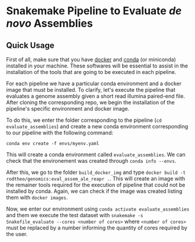 # Snakemake Pipeline to Evaluate _de novo_ Assemblies

## Quick Usage

First of all, make sure that you have [docker](https://docs.docker.com/install/) and [conda](https://docs.conda.io/en/latest/miniconda.html) (or miniconda) installed in your machine. These softwares will be essential to assist in the installation of the tools that are going to be executed in each pipeline.

For each pipeline we have a particular conda environment and a docker image that must be installed. To clarify, let's execute the pipeline that evaluates a genome assembly given a short read illumina paired-end file. After cloning the corresponding repo, we begin the installation of the pipeline's specific environment and docker image.

To do this, we enter the folder corresponding to the pipeline (`cd evaluate_assemblies`) and create a new conda environment corresponding to our pipeline with the following command:

```
conda env create -f envs/myenv.yaml
```

This will create a conda environment called `evaluate_assemblies`. We can check that the environement was created through `conda info --envs`.

After this, we go to the folder `build_docker_img` and type `docker build -t rodtheo/genomics:eval_assem_ale_reapr .`. This will create an image with the remainer tools required for the execution of pipeline that could not be installed by conda. Again, we can check if the image was created listing them with `docker images`.

Now, we enter our environment using `conda activate evaluate_assemblies` and them we execute the test dataset with `snakemake -s Snakefile_evaluate --cores <number of cores>` where `<number of cores>` must be replaced by a number informing the quantity of cores required by the user.
